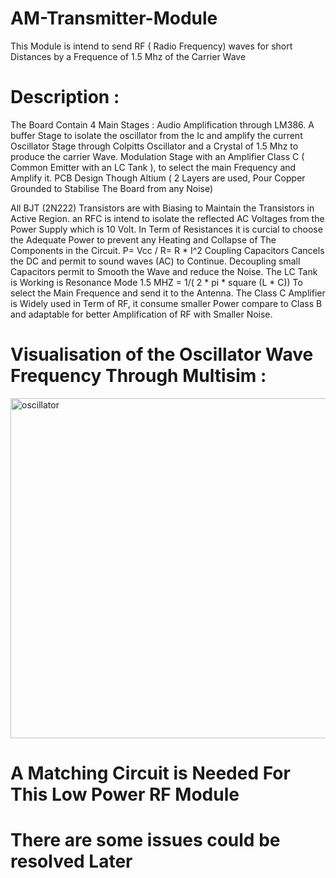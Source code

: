 # AM-Transmitter-Module
This Module is intend to send RF  ( Radio Frequency) waves for short Distances by a Frequence of 1.5 Mhz of the Carrier Wave

# Description :
The Board Contain 4 Main Stages :
Audio Amplification through LM386.
A buffer Stage to isolate the oscillator from the Ic and amplify the current 
Oscillator Stage through Colpitts Oscillator and a Crystal of 1.5 Mhz to produce the carrier Wave.
Modulation Stage with an Amplifier Class C ( Common Emitter with an LC Tank ), to select the main Frequency and Amplify it.
PCB Design Though Altium ( 2 Layers are used, Pour Copper Grounded to Stabilise The Board from any Noise)

All BJT (2N222) Transistors are with Biasing to Maintain the Transistors in Active Region.
an RFC is intend to isolate the reflected AC Voltages from the Power Supply which is 10 Volt.
In Term of Resistances it is curcial to choose the Adequate Power to prevent any Heating and Collapse of The Components in the Circuit. P= Vcc / R= R * I^2
Coupling Capacitors Cancels the DC and permit to sound waves (AC) to Continue.
Decoupling small Capacitors permit to Smooth the Wave and reduce the Noise.
The LC Tank is Working is Resonance Mode  1.5 MHZ = 1/( 2 * pi * square (L * C)) To select the Main Frequence and send it to the Antenna.
The Class C Amplifier is Widely used in Term of RF, it consume smaller Power compare to  Class B and adaptable for better Amplification of RF with Smaller Noise.

# Visualisation of the Oscillator Wave Frequency Through Multisim :


<img width="1160" height="544" alt="oscillator" src="https://github.com/user-attachments/assets/ca045b8e-adad-4e57-9b11-1beb1a634c17" />




# A Matching Circuit is Needed For This Low Power RF Module
# There are some issues could be resolved Later 

